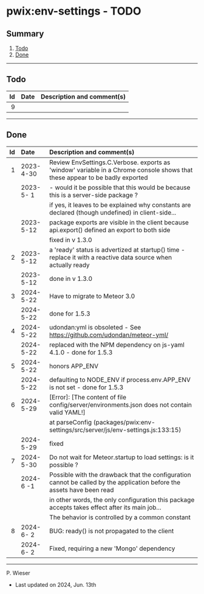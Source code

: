 # pwix:env-settings - TODO

## Summary

1. [Todo](#todo)
2. [Done](#done)

---
## Todo

|   Id | Date       | Description and comment(s) |
| ---: | :---       | :---                       |
|    9 |  |  |

---
## Done

|   Id | Date       | Description and comment(s) |
| ---: | :---       | :---                       |
|    1 | 2023- 4-30 | Review EnvSettings.C.Verbose. exports as 'window' variable in a Chrome console shows that these appear to be badly exported |
|      | 2023- 5- 1 | - would it be possible that this would be because this is a server-side package ? |
|      |            |   if yes, it leaves to be explained why constants are declared (though undefined) in client-side... |
|      | 2023- 5-12 | package exports are visible in the client because api.export() defined an export to both side |
|      |            | fixed in v 1.3.0 |
|    2 | 2023- 5-12 | a 'ready' status is advertized at startup() time - replace it with a reactive data source when actually ready |
|      | 2023- 5-12 | done in v 1.3.0 |
|    3 | 2024- 5-22 | Have to migrate to Meteor 3.0 |
|      | 2024- 5-22 | done for 1.5.3 |
|    4 | 2024- 5-22 | udondan:yml is obsoleted - See https://github.com/udondan/meteor-yml/ |
|      | 2024- 5-22 | replaced with the NPM dependency on js-yaml 4.1.0 - done for 1.5.3 |
|    5 | 2024- 5-22 | honors APP_ENV |
|      | 2024- 5-22 | defaulting to NODE_ENV if process.env.APP_ENV is not set - done for 1.5.3 |
|    6 | 2024- 5-29 | [Error]: [The content of file config/server/environments.json does not contain valid YAML!] |
|      |            | at parseConfig (packages/pwix:env-settings/src/server/js/env-settings.js:133:15) |
|      | 2024- 5-29 | fixed |
|    7 | 2024- 5-30 | Do not wait for Meteor.startup to load settings: is it possible ? |
|      | 2024- 6 -1 | Possible with the drawback that the configuration cannot be called by the application before the assets have been read |
|      |            | in other words, the only configuration this package accepts takes effect after its main job... |
|      |            | The behavior is controlled by a common constant |
|    8 | 2024- 6- 2 | BUG: ready() is not propagated to the client |
|      | 2024- 6- 2 | Fixed, requiring a new 'Mongo' dependency |

---
P. Wieser
- Last updated on 2024, Jun. 13th
